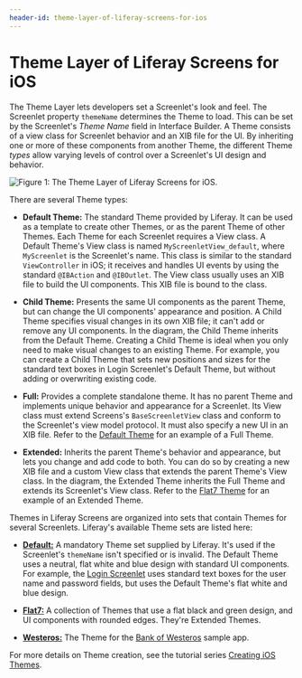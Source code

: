 ```yaml
---
header-id: theme-layer-of-liferay-screens-for-ios
---
```


# Theme Layer of Liferay Screens for iOS

The Theme Layer lets developers set a Screenlet's look and feel. The Screenlet 
property `themeName` determines the Theme to load. This can be set by the 
Screenlet's *Theme Name* field in Interface Builder. A Theme consists of a view 
class for Screenlet behavior and an XIB file for the UI. By inheriting one or 
more of these components from another Theme, the different Theme *types* allow 
varying levels of control over a Screenlet's  UI design and behavior. 

![Figure 1: The Theme Layer of Liferay Screens for iOS.](../../../../images/screens-ios-architecture-04.png)

There are several Theme types:

-   **Default Theme:** The standard Theme provided by Liferay. It can be used as 
    a template to create other Themes, or as the parent Theme of other Themes. 
    Each Theme for each Screenlet requires a View class. A Default Theme's View 
    class is named `MyScreenletView_default`, where `MyScreenlet` is the 
    Screenlet's name. This class is similar to the standard `ViewController` in 
    iOS; it receives and handles UI events by using the standard `@IBAction` and 
    `@IBOutlet`. The View class usually uses an XIB file to build the UI 
    components. This XIB file is bound to the class. 

-   **Child Theme:** Presents the same UI components as the parent Theme, but
    can change the UI components' appearance and position. A Child Theme 
    specifies visual changes in its own XIB file; it can't add or remove any UI 
    components. In the diagram, the Child Theme inherits from the Default Theme. 
    Creating a Child Theme is ideal when you only need to make visual changes to 
    an existing Theme. For example, you can create a Child Theme that sets new 
    positions and sizes for the standard text boxes in Login Screenlet's Default 
    Theme, but without adding or overwriting existing code. 

-   **Full:** Provides a complete standalone theme. It has no parent Theme and
    implements unique behavior and appearance for a Screenlet. Its View class 
    must extend Screens's `BaseScreenletView` class and conform to the 
    Screenlet's view model protocol. It must also specify a new UI in an XIB 
    file. Refer to the
    [Default Theme](https://github.com/liferay/liferay-screens/tree/master/ios/Framework/Themes/Default) 
    for an example of a Full Theme. 

-   **Extended:** Inherits the parent Theme's behavior and appearance, but lets 
    you change and add code to both. You can do so by creating a new XIB file 
    and a custom View class that extends the parent Theme's View class. In the 
    diagram, the Extended Theme inherits the Full Theme and extends its 
    Screenlet's View class. Refer to the
    [Flat7 Theme](https://github.com/liferay/liferay-screens/tree/master/ios/Framework/Themes/Flat7)
    for an example of an Extended Theme.

Themes in Liferay Screens are organized into sets that contain Themes for 
several Screenlets. Liferay's available Theme sets are listed here: 

-   [**Default:**](https://github.com/liferay/liferay-screens/tree/master/ios/Framework/Themes/Default)
    A mandatory Theme set supplied by Liferay. It's used if the Screenlet's
    `themeName` isn't specified or is invalid. The Default Theme uses a neutral,
    flat white and blue design with standard UI components. For example, the
    [Login Screenlet](https://github.com/liferay/liferay-screens/tree/master/ios/Framework/Core/Auth/LoginScreenlet)
    uses standard text boxes for the user name and password fields, but uses the
    Default Theme's flat white and blue design. 

-   [**Flat7:**](https://github.com/liferay/liferay-screens/tree/master/ios/Framework/Themes/Flat7)
    A collection of Themes that use a flat black and green design, and UI 
    components with rounded edges. They're Extended Themes. 

-   [**Westeros:**](https://github.com/liferay/liferay-screens/tree/master/ios/Samples/WesterosBank/Theme)
    The Theme for the 
    [Bank of Westeros](https://github.com/liferay/liferay-screens/tree/master/ios/Samples/WesterosBank/App) 
    sample app. 

For more details on Theme creation, see the tutorial series 
[Creating iOS Themes](/docs/7-1/tutorials/-/knowledge_base/t/creating-ios-themes). 
